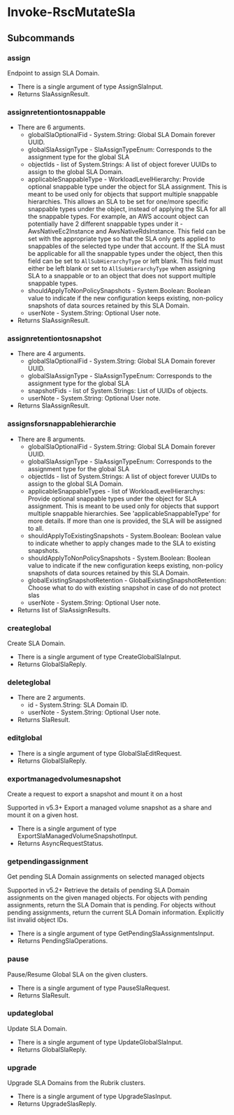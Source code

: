 # Invoke-RscMutateSla
## Subcommands
### assign
Endpoint to assign SLA Domain.

- There is a single argument of type AssignSlaInput.
- Returns SlaAssignResult.
### assignretentiontosnappable
- There are 6 arguments.
    - globalSlaOptionalFid - System.String: Global SLA Domain forever UUID.
    - globalSlaAssignType - SlaAssignTypeEnum: Corresponds to the assignment type for the global SLA
    - objectIds - list of System.Strings: A list of object forever UUIDs to assign to the global SLA Domain.
    - applicableSnappableType - WorkloadLevelHierarchy: Provide optional snappable type under the object for SLA assignment. This is meant to be used only for objects that support multiple snappable hierarchies. This allows an SLA to be set for one/more specific snappable types under the object, instead of applying the SLA for all the snappable types. For example, an AWS account object can potentially have 2 different snappable types under it - AwsNativeEc2Instance and AwsNativeRdsInstance. This field can be set with the appropriate type so that the SLA only gets applied to snappables of the selected type under that account. If the SLA must be applicable for all the snappable types under the object, then this field can be set to `AllSubHierarchyType` or left blank. This field must either be left blank or set to `AllSubHierarchyType` when assigning SLA to a snappable or to an object that does not support multiple snappable types.
    - shouldApplyToNonPolicySnapshots - System.Boolean: Boolean value to indicate if the new configuration keeps existing, non-policy snapshots of data sources retained by this SLA Domain.
    - userNote - System.String: Optional User note.
- Returns SlaAssignResult.
### assignretentiontosnapshot
- There are 4 arguments.
    - globalSlaOptionalFid - System.String: Global SLA Domain forever UUID.
    - globalSlaAssignType - SlaAssignTypeEnum: Corresponds to the assignment type for the global SLA
    - snapshotFids - list of System.Strings: List of UUIDs of objects.
    - userNote - System.String: Optional User note.
- Returns SlaAssignResult.
### assignsforsnappablehierarchie
- There are 8 arguments.
    - globalSlaOptionalFid - System.String: Global SLA Domain forever UUID.
    - globalSlaAssignType - SlaAssignTypeEnum: Corresponds to the assignment type for the global SLA
    - objectIds - list of System.Strings: A list of object forever UUIDs to assign to the global SLA Domain.
    - applicableSnappableTypes - list of WorkloadLevelHierarchys: Provide optional snappable types under the object for SLA assignment. This is meant to be used only for objects that support multiple snappable hierarchies. See 'applicableSnappableType' for more details. If more than one is provided, the SLA will be assigned to all.
    - shouldApplyToExistingSnapshots - System.Boolean: Boolean value to indicate whether to apply changes made to the SLA to existing snapshots.
    - shouldApplyToNonPolicySnapshots - System.Boolean: Boolean value to indicate if the new configuration keeps existing, non-policy snapshots of data sources retained by this SLA Domain.
    - globalExistingSnapshotRetention - GlobalExistingSnapshotRetention: Choose what to do with existing snapshot in case of do not protect slas
    - userNote - System.String: Optional User note.
- Returns list of SlaAssignResults.
### createglobal
Create SLA Domain.

- There is a single argument of type CreateGlobalSlaInput.
- Returns GlobalSlaReply.
### deleteglobal
- There are 2 arguments.
    - id - System.String: SLA Domain ID.
    - userNote - System.String: Optional User note.
- Returns SlaResult.
### editglobal
- There is a single argument of type GlobalSlaEditRequest.
- Returns GlobalSlaReply.
### exportmanagedvolumesnapshot
Create a request to export a snapshot and mount it on a host

Supported in v5.3+
Export a managed volume snapshot as a share and mount it on a given host.

- There is a single argument of type ExportSlaManagedVolumeSnapshotInput.
- Returns AsyncRequestStatus.
### getpendingassignment
Get pending SLA Domain assignments on selected managed objects

Supported in v5.2+
Retrieve the details of pending SLA Domain assignments on the given managed objects. For objects with pending assignments, return the SLA Domain that is pending. For objects without pending assignments, return the current SLA Domain information. Explicitly list invalid object IDs.

- There is a single argument of type GetPendingSlaAssignmentsInput.
- Returns PendingSlaOperations.
### pause
Pause/Resume Global SLA on the given clusters.

- There is a single argument of type PauseSlaRequest.
- Returns SlaResult.
### updateglobal
Update SLA Domain.

- There is a single argument of type UpdateGlobalSlaInput.
- Returns GlobalSlaReply.
### upgrade
Upgrade SLA Domains from the Rubrik clusters.

- There is a single argument of type UpgradeSlasInput.
- Returns UpgradeSlasReply.
